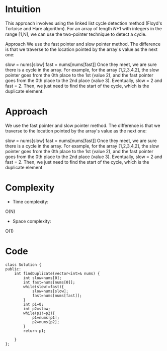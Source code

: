 # Intuition
<!-- Describe your first thoughts on how to solve this problem. -->



This approach involves using the linked list cycle detection method (Floyd's Tortoise and Hare algorithm). For an array of length 
𝑁+1 with integers in the range [1,N], we can use the two-pointer technique to detect a cycle.

Approach
We use the fast pointer and slow pointer method. The difference is that we traverse to the location pointed by the array's value as the next one:

slow = nums[slow]
fast = nums[nums[fast]]
Once they meet, we are sure there is a cycle in the array. For example, for the array [1,2,3,4,2], the slow pointer goes from the 0th place to the 1st (value 2), and the fast pointer goes from the 0th place to the 2nd place (value 3). Eventually, slow = 2 and fast = 2. Then, we just need to find the start of the cycle, which is the duplicate element.



# Approach
<!-- Describe your approach to solving the problem. -->
We use the fast pointer and slow pointer method. The difference is that we traverse to the location pointed by the array's value as the next one:

slow = nums[slow]
fast = nums[nums[fast]]
Once they meet, we are sure there is a cycle in the array. For example, for the array [1,2,3,4,2], the slow pointer goes from the 0th place to the 1st (value 2), and the fast pointer goes from the 0th place to the 2nd place (value 3). Eventually, slow = 2 and fast = 2. Then, we just need to find the start of the cycle, which is the duplicate element
# Complexity
- Time complexity:
<!-- Add your time complexity here, e.g. $$O(n)$$ -->
O(N)
- Space complexity:
<!-- Add your space complexity here, e.g. $$O(n)$$ -->
O(1)
# Code
```
class Solution {
public:
    int findDuplicate(vector<int>& nums) {
        int slow=nums[0];
        int fast=nums[nums[0]];
        while(slow!=fast){
            slow=nums[slow];
            fast=nums[nums[fast]];
        }
        int p1=0;
        int p2=slow;
        while(p1!=p2){
            p1=nums[p1];
            p2=nums[p2];
        }
        return p1;

    }
};
```
